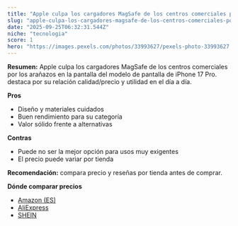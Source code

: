 ```yaml
---
title: "Apple culpa los cargadores MagSafe de los centros comerciales por los arañazos en la pantalla del modelo de pantalla de iPhone 17 Pro."
slug: "apple-culpa-los-cargadores-magsafe-de-los-centros-comerciales-por-los-aranazos-e"
date: "2025-09-25T06:32:31.544Z"
niche: "tecnologia"
score: 1
hero: "https://images.pexels.com/photos/33993627/pexels-photo-33993627.jpeg?auto=compress&cs=tinysrgb&fit=crop&h=627&w=1200&auto=compress&cs=tinysrgb&w=1200&h=675&fit=crop"
---
```


**Resumen:** Apple culpa los cargadores MagSafe de los centros comerciales por los arañazos en la pantalla del modelo de pantalla de iPhone 17 Pro. destaca por su relación calidad/precio y utilidad en el día a día.

**Pros**
- Diseño y materiales cuidados
- Buen rendimiento para su categoría
- Valor sólido frente a alternativas

**Contras**
- Puede no ser la mejor opción para usos muy exigentes
- El precio puede variar por tienda

**Recomendación:** compara precio y reseñas por tienda antes de comprar.

**Dónde comparar precios**
- [Amazon (ES)](https://www.amazon.es/s?k=Apple%20culpa%20los%20cargadores%20MagSafe%20de%20los%20centros%20comerciales%20por%20los%20ara%C3%B1azos%20en%20la%20pantalla%20del%20modelo%20de%20pantalla%20de%20iPhone%2017%20Pro.&tag=teknovashop25-21)
- [AliExpress](https://www.aliexpress.com/wholesale?SearchText=Apple%20culpa%20los%20cargadores%20MagSafe%20de%20los%20centros%20comerciales%20por%20los%20ara%C3%B1azos%20en%20la%20pantalla%20del%20modelo%20de%20pantalla%20de%20iPhone%2017%20Pro.)
- [SHEIN](https://www.shein.com/pdsearch/Apple%20culpa%20los%20cargadores%20MagSafe%20de%20los%20centros%20comerciales%20por%20los%20ara%C3%B1azos%20en%20la%20pantalla%20del%20modelo%20de%20pantalla%20de%20iPhone%2017%20Pro.)
